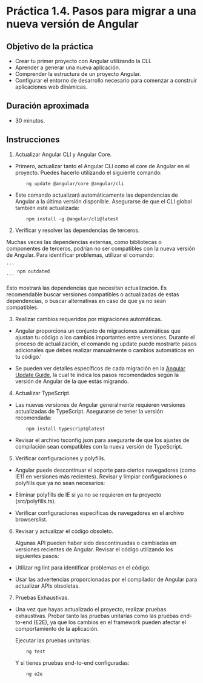 # Práctica 1.4. Pasos para migrar a una nueva versión de Angular

## Objetivo de la práctica

- Crear tu primer proyecto con Angular utilizando la CLI. 
- Aprender a generar una nueva aplicación.
- Comprender la estructura de un proyecto Angular.
- Configurar el entorno de desarrollo necesario para comenzar a construir aplicaciones web dinámicas.

## Duración aproximada
- 30 minutos.

## Instrucciones
1. Actualizar Angular CLI y Angular Core.

- Primero, actualizar tanto el Angular CLI como el core de Angular en el proyecto. Puedes hacerlo utilizando el siguiente comando:

    ```
        ng update @angular/core @angular/cli
    ```

- Este comando actualizará automáticamente las dependencias de Angular a la última versión disponible. Asegurarse de que el CLI global también esté actualizada:

    ```
        npm install -g @angular/cli@latest
    ```

2. Verificar y resolver las dependencias de terceros.

Muchas veces las dependencias externas, como bibliotecas o componentes de terceros, podrían no ser compatibles con la nueva versión de Angular. Para identificar problemas, utilizar el comando:

    ```
        npm outdated
    ```

Esto mostrará las dependencias que necesitan actualización. Es recomendable buscar versiones compatibles o actualizadas de estas dependencias, o buscar alternativas en caso de que ya no sean compatibles.

3.  Realizar cambios requeridos por migraciones automáticas.

- Angular proporciona un conjunto de migraciones automáticas que ajustan tu código a los cambios importantes entre versiones. Durante el proceso de actualización, el comando ng update puede mostrarte pasos adicionales que debes realizar manualmente o cambios automáticos en tu código.'

- Se pueden ver detalles específicos de cada migración en la [Angular Update Guide](https://angular.dev/update-guide), la cual te indica los pasos recomendados según la versión de Angular de la que estás migrando.

4. Actualizar TypeScript.

- Las nuevas versiones de Angular generalmente requieren versiones actualizadas de TypeScript. Asegurarse de tener la versión recomendada:

    ```
        npm install typescript@latest
    ```

- Revisar el archivo tsconfig.json para asegurarte de que los ajustes de compilación sean compatibles con la nueva versión de TypeScript.

5. Verificar configuraciones y polyfills.

- Angular puede descontinuar el soporte para ciertos navegadores (como IE11 en versiones más recientes). Revisar y limpiar configuraciones o polyfills que ya no sean necesarios:

- Eliminar polyfills de IE si ya no se requieren en tu proyecto (src/polyfills.ts).
        
- Verificar configuraciones específicas de navegadores en el archivo browserslist.

6. Revisar y actualizar el código obsoleto.

    Algunas API pueden haber sido descontinuadas o cambiadas en versiones recientes de Angular. Revisar el código utilizando los siguientes pasos:

- Utilizar ng lint para identificar problemas en el código.
        
- Usar las advertencias proporcionadas por el compilador de Angular para actualizar APIs obsoletas.

7. Pruebas Exhaustivas.

- Una vez que hayas actualizado el proyecto, realizar pruebas exhaustivas. Probar tanto las pruebas unitarias como las pruebas end-to-end (E2E), ya que los cambios en el framework pueden afectar el comportamiento de la aplicación.

   Ejecutar las pruebas unitarias:

    ```
        ng test
    ```

    Y si tienes pruebas end-to-end configuradas:

    ```
        ng e2e
    ```

    
